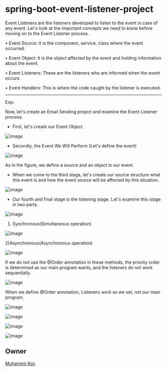 # spring-boot-event-listener-project

Event Listeners are the listeners developed to listen to the event in case of any event.
Let's look at the important concepts we need to know before moving on to the Event Listener process.

• Event Source: It is the component, service, class where the event occurred.

• Event Object: It is the object affected by the event and holding information about the event.

• Event Listeners: These are the listeners who are informed when the event occurs.

• Event Handlers: This is where the code caught by the listener is executed.

----
Exp:
  
  Now, let's create an Email Sending project and examine the Event Listener process.

- First, let's create our Event Object.
 
 ![image](https://user-images.githubusercontent.com/80245013/147348938-60333bc7-f238-43a8-873c-31234ef330f6.png)

 
- Secondly, the Event We Will Perform (Let's define the event)

![image](https://user-images.githubusercontent.com/80245013/147348949-94192cb0-48da-4d8a-8541-50e5c0e685f3.png)

 
As in the figure, we define a source and an object in our event.

- When we come to the third stage, let's create our source structure what this event is and how the event source will be affected by this situation.

![image](https://user-images.githubusercontent.com/80245013/147348959-cdbfc032-3e5e-4bbb-a647-9cc89453e5aa.png)

 
- Our fourth and final stage is the listening stage. Let's examine this stage in two parts.


![image](https://user-images.githubusercontent.com/80245013/147348979-bd5efa16-9005-49cd-877d-ffdba5d18db2.png)

 
1) Synchronous(Simultaneous operation)

![image](https://user-images.githubusercontent.com/80245013/147348998-9b6dacc6-0768-47c9-b6b5-ccd4a6a10ff3.png)

 
2)Asynchronous(Asynchronous operation)


![image](https://user-images.githubusercontent.com/80245013/147349004-01a7d9db-8057-4754-9371-0f51d4e9f94d.png)


 
If we do not use the @Order annotation in these methods, the priority order is determined as our main program wants, and the listeners do not work sequentially.


![image](https://user-images.githubusercontent.com/80245013/147349282-85c6040b-1921-463e-8696-c230521e2f09.png)

 

 When we define @Order annotation, Listeners work as we set, not our main program.
 

![image](https://user-images.githubusercontent.com/80245013/147349298-4339eb65-2fa4-43fd-b832-e7b5ac3802f6.png)


![image](https://user-images.githubusercontent.com/80245013/147349302-886fd1b2-13b7-4b5a-8b51-0ceec3585619.png)


![image](https://user-images.githubusercontent.com/80245013/147349308-ee7cd974-09f8-4072-9a97-d660b10efa22.png)


![image](https://user-images.githubusercontent.com/80245013/147349316-77c90269-6c26-4873-bfa2-a55d6e1d5e3c.png)


## Owner
[Muharrem Koç](https://github.com/muharremkoc)
